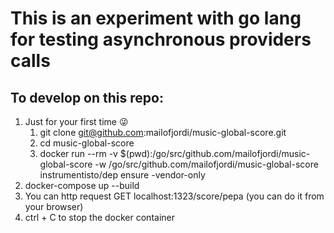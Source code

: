 # This is an experiment with go lang for testing asynchronous providers calls

## To develop on this repo:

1. Just for your first time 😜
    1. git clone git@github.com:mailofjordi/music-global-score.git
    2. cd music-global-score
    3. docker run --rm -v $(pwd):/go/src/github.com/mailofjordi/music-global-score -w /go/src/github.com/mailofjordi/music-global-score instrumentisto/dep ensure -vendor-only
4. docker-compose up --build
5. You can http request GET localhost:1323/score/pepa (you can do it from your browser)
6. ctrl + C to stop the docker container